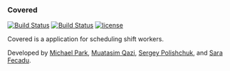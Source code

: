 ### Covered
[![Build Status](https://travis-ci.org/sarafec/covered.svg?branch=master)](https://travis-ci.org/sarafec/covered)
[![Build Status](https://travis-ci.org/sarafec/covered.svg?branch=develop)](https://travis-ci.org/sarafec/covered)
[![license](https://img.shields.io/github/license/mashape/apistatus.svg)]()

Covered is a application for scheduling shift workers.  

Developed by [Michael Park](https://github.com/thatmichaelpark/), [Muatasim Qazi](https://github.com/muatasimqazi), [Sergey Polishchuk](https://github.com/sergeek), and [Sara Fecadu](https://github.com/sarafec).  